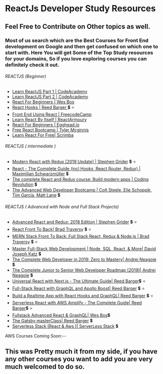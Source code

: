 # ReactJs Developer Study Resources

## Feel Free to Contribute on Other topics as well.
### Most of us search which are the Best Courses for Front End development on Google and then get confused on which one to start with. Here You will get Some of the Top Study resources for your domains, So if you love exploring courses you can definitely check it out.

###### REACTJS (Beginner)
- [Learn ReactJS Part 1 | CodeAcademy](https://www.codecademy.com/learn/react-101) 
- [Learn ReactJS Part 2 | CodeAcademy](https://www.codecademy.com/learn/react-102)
- [React For Beginners | Wes Bos](https://reactforbeginners.com/)
- [React Hooks | Reed Barger ](https://www.udemy.com/react-hooks/) :heavy_dollar_sign: :star:
- [Front End Using React | FreecodeCamp](https://learn.freecodecamp.org/front-end-libraries/react)
- [Learn React By Itself | ReactArmoury](https://reactarmory.com/guides/learn-react-by-itself)
- [React For Beginners | Egghead.io](https://egghead.io/courses/the-beginner-s-guide-to-react)
- [Free React Bootcamp | Tyler Mcginnis](https://tylermcginnis.com/free-react-bootcamp) 
- [Learn React For Free| Scrimba](https://scrimba.com/g/glearnreact)

###### REACTJS ( intermediate )
- [Modern React with Redux [2019 Update] | Stephen Grider](https://www.udemy.com/react-redux/) :heavy_dollar_sign: :star:
- [React - The Complete Guide (incl Hooks, React Router, Redux) | Maximilian Schwarzmüller](https://www.udemy.com/react-the-complete-guide-incl-redux/) :heavy_dollar_sign: 
- [The complete React and Redux course: Build modern apps | Coding Revolution](https://www.udemy.com/the-complete-react-and-redux-course-build-modern-apps/) :heavy_dollar_sign:
- [The Advanced Web Developer Bootcamp | Colt Steele, Elie Schoppik, Tim Garcia, Matt Lane](https://www.udemy.com/the-advanced-web-developer-bootcamp/) :heavy_dollar_sign:

###### REACTJS ( Advanced with Node and Full Stack Projects)
- [Advanced React and Redux: 2018 Edition | Stephen Grider](https://www.udemy.com/react-redux-tutorial)  :heavy_dollar_sign: :star:
- [React Front To Back| Brad Traversy](https://www.udemy.com/react-front-to-back/) :heavy_dollar_sign: :star:
- [MERN Stack Front To Back: Full Stack React, Redux & Node.js | Brad Traversy](https://www.udemy.com/mern-stack-front-to-back/) :heavy_dollar_sign: :star:
- [Master Full-Stack Web Development | Node, SQL, React, & More| David Joseph Katz](https://www.udemy.com/full-stack/) :heavy_dollar_sign:
- [The Complete Web Developer in 2019: Zero to Mastery| Andrei Neagoie](https://www.udemy.com/the-complete-web-developer-zero-to-mastery/) :heavy_dollar_sign:
- [The Complete Junior to Senior Web Developer Roadmap (2019)| Andrei Neagoie](https://www.udemy.com/the-complete-junior-to-senior-web-developer-roadmap/) :heavy_dollar_sign:
- [Universal React with Next.js - The Ultimate Guide| Reed Barger](https://scrimba.com/g/glearnreact):heavy_dollar_sign: :star:
- [Full-Stack React with GraphQL and Apollo Boost| Reed Barger](https://www.udemy.com/full-stack-react-with-graphql-and-apollo-boost/) :heavy_dollar_sign: :star:
- [Build a Realtime App with React Hooks and GraphQL| Reed Barger](https://www.udemy.com/build-a-realtime-app-with-react-hooks-and-graphql/) :heavy_dollar_sign: :star:
- [Serverless React with AWS Amplify - The Complete Guide| Reed Barger](https://www.udemy.com/serverless-react-with-aws-amplify/):heavy_dollar_sign: :star:
- [Fullstack Advanced React & GraphQL| Wes Bos](https://advancedreact.com/):heavy_dollar_sign:
- [The Gatsby masterClass| Reed Barger](https://www.udemy.com/the-gatsby-masterclass/) :heavy_dollar_sign:
- [Serverless Stack (React & Aws )| ServerLess Stack](https://serverless-stack.com/) :heavy_dollar_sign:

AWS Courses Coming Soon:--

## This was Pretty much it from my side, if you have any other courses you want to add you are very much welcomed to do so.


 
